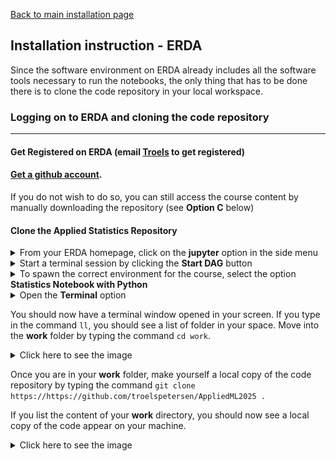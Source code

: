 [Back to main installation page](README.md)

## Installation instruction - ERDA

Since the software environment on ERDA already includes all the software tools necessary to run the notebooks, the only thing that has to be done there is to clone the code repository in your local workspace.


### Logging on to ERDA and cloning the code repository
---

#### Get Registered on ERDA (email [Troels](mailto:petersen@nbi.dk) to get registered)

#### [Get a github account](https://github.com/). 

If you do not wish to do so, you can still access the course content by manually downloading the repository (see __Option C__ below)

#### Clone the Applied Statistics Repository


<details><summary>From your ERDA homepage, click on the <b>jupyter</b> option in the side menu</summary>
<img src="/images/ERDA_step1.png"
	title="ERDA main menu"/>
</details>


<details><summary>Start a terminal session by clicking the <b>Start DAG</b> button</summary>
<img src="/images/ERDA_step2.png"
	title="ERDA main menu"/>
</details>



<details><summary>To spawn the correct environment for the course, select the option <b>Statistics Notebook with Python</b> </summary>
<img src="/images/ERDA_step3.png"
	title="ERDA main menu"/>
</details>



<details><summary>Open the <b>Terminal</b> option </summary>
<img src="/images/ERDA_step4.png"
	title="ERDA main menu"/>
</details>


You should now have a terminal window opened in your screen. If you type in the command `ll`, you should see a list of folder in your space. Move into the __work__ folder by typing the command `cd work`.

<details><summary>Click here to see the image</summary>
<img src="/images/ERDA_step5.png"
	title="ERDA main menu"/>
</details>


Once you are in your __work__ folder, make yourself a local copy of the code repository by typing the command
`git clone https://https://github.com/troelspetersen/AppliedML2025 .`

If you list the content of your __work__ directory, you should now see a local copy of the code appear on your machine.

<details><summary>Click here to see the image</summary>
<img src="/images/ERDA_step6.png"
	title="ERDA main menu"/>
</details>
